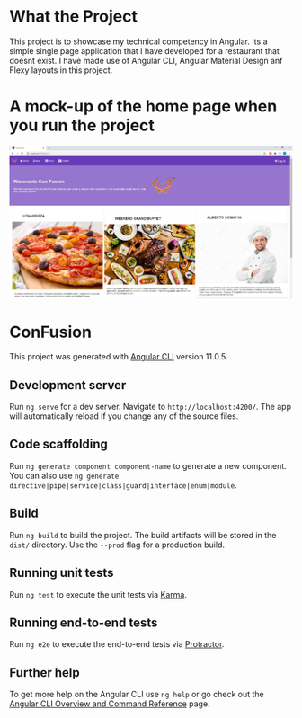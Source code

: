 # What the Project

This project is to showcase my technical competency in Angular. Its a simple single page application that I have developed for a restaurant that doesnt exist. I have made use of Angular CLI, Angular Material Design anf Flexy layouts in this project.

# A mock-up of the home page when you run the project

![](https://github.com/djonathanpaul/conFusion-Angular/blob/main/src/assets/images/Mock-Up%20of%20Home%20Page.PNG)

# ConFusion

This project was generated with [Angular CLI](https://github.com/angular/angular-cli) version 11.0.5.

## Development server

Run `ng serve` for a dev server. Navigate to `http://localhost:4200/`. The app will automatically reload if you change any of the source files.

## Code scaffolding

Run `ng generate component component-name` to generate a new component. You can also use `ng generate directive|pipe|service|class|guard|interface|enum|module`.

## Build

Run `ng build` to build the project. The build artifacts will be stored in the `dist/` directory. Use the `--prod` flag for a production build.

## Running unit tests

Run `ng test` to execute the unit tests via [Karma](https://karma-runner.github.io).

## Running end-to-end tests

Run `ng e2e` to execute the end-to-end tests via [Protractor](http://www.protractortest.org/).

## Further help

To get more help on the Angular CLI use `ng help` or go check out the [Angular CLI Overview and Command Reference](https://angular.io/cli) page.
